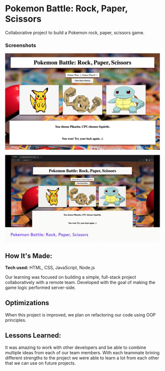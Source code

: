 # Pokemon Battle: Rock, Paper, Scissors
Collaborative project to build a Pokemon rock, paper, scissors game.

### Screenshots
![pokemon battle screenshot](images/pokemon-rps-screenshot.png)

![pokemon battle screenshot](images/pokemon-rps.gif)

## How It's Made:

**Tech used:** HTML, CSS, JavaScript, Node.js

Our learning was focused on building a simple, full-stack project collaboratively with a remote team. Developed with the goal of making the game logic performed server-side.

## Optimizations
When this project is improved, we plan on refactoring our code using OOP principles.

## Lessons Learned:
It was amazing to work with other developers and be able to combine multiple ideas from each of our team members. With each teammate brining different strengths to the project we were able to learn a lot from each other that we can use on future projects.